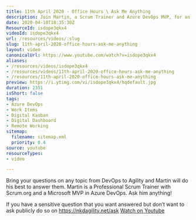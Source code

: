 ```yaml
---
title: 11th April 2020 - Office Hours \ Ask Me Anything
description: Join Martin, a Scrum Trainer and Azure DevOps MVP, for an engaging AMA on DevOps and Agility. Ask your questions live or submit them privately!
date: 2020-04-10T18:35:30Z
ResourceId: isdope3qkx4
videoId: isdope3qkx4
url: /resources/videos/:slug
slug: 11th-april-2020-office-hours-ask-me-anything
layout: video
canonicalUrl: https://www.youtube.com/watch?v=isdope3qkx4
aliases:
- /resources/videos/isdope3qkx4
- /resources/videos/11th-april-2020-office-hours-ask-me-anything
- /resources/11th-april-2020-office-hours-ask-me-anything
preview: https://i.ytimg.com/vi/isdope3qkx4/hqdefault.jpg
duration: 2351
isShort: false
tags:
- Azure DevOps
- Work Items
- Digital Kanban
- Digital Dashboard
- Remote Working
sitemap:
  filename: sitemap.xml
  priority: 0.4
source: youtube
resourceTypes:
- video

---
```

 Bring your questions on any topic from DevOps to Agility and Martin will do his best to answer them. Martin is a Professional Scrum Trainer with Scrum.org and a Microsoft MVP in Azure DevOps. Ask him anything!

If you have a sensitive question that you want answered but don’t want to ask publicly do so on https://nkdagility.net/ask 
 [Watch on Youtube](https://www.youtube.com/watch?v=isdope3qkx4)
